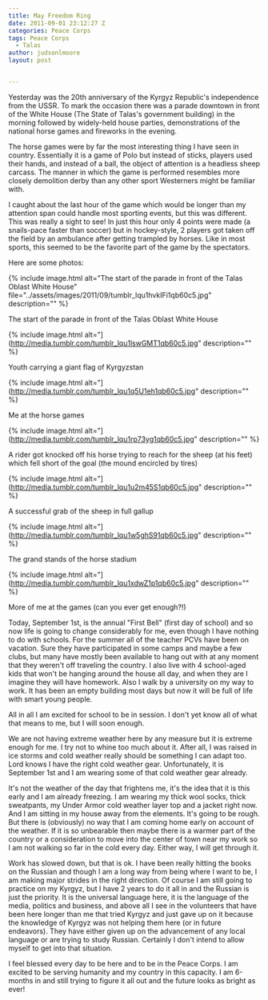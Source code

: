 ```yaml
---
title: May Freedom Ring
date: 2011-09-01 23:12:27 Z
categories: Peace Corps
tags: Peace Corps
  - Talas
author: judsonlmoore
layout: post


---
```


Yesterday was the 20th anniversary of the Kyrgyz Republic's independence from the USSR. To mark the occasion there was a parade downtown in front of the White House (The State of Talas's government building) in the morning followed by widely-held house parties, demonstrations of the national horse games and fireworks in the evening.

The horse games were by far the most interesting thing I have seen in country. Essentially it is a game of Polo but instead of sticks, players used their hands, and instead of a ball, the object of attention is a headless sheep carcass. The manner in which the game is performed resembles more closely demolition derby than any other sport Westerners might be familiar with.

I caught about the last hour of the game which would be longer than my attention span could handle most sporting events, but this was different. This was really a sight to see! In just this hour only 4 points were made (a snails-pace faster than soccer) but in hockey-style, 2 players got taken off the field by an ambulance after getting trampled by horses. Like in most sports, this seemed to be the favorite part of the game by the spectators.

Here are some photos:

{% include image.html alt="The start of the parade in front of the Talas Oblast White House" file="../assets/images/2011/09/tumblr_lqu1hvkIFi1qb60c5.jpg" description="" %}

The start of the parade in front of the Talas Oblast White House

{% include image.html alt="](http://media.tumblr.com/tumblr_lqu1lswGMT1qb60c5.jpg" description="" %}

Youth carrying a giant flag of Kyrgyzstan

{% include image.html alt="](http://media.tumblr.com/tumblr_lqu1q5U1eh1qb60c5.jpg" description="" %}

Me at the horse games

{% include image.html alt="](http://media.tumblr.com/tumblr_lqu1rp73yg1qb60c5.jpg" description="" %}

A rider got knocked off his horse trying to reach for the sheep (at his feet) which fell short of the goal (the mound encircled by tires)

{% include image.html alt="](http://media.tumblr.com/tumblr_lqu1u2m45S1qb60c5.jpg" description="" %}

A successful grab of the sheep in full gallup

{% include image.html alt="](http://media.tumblr.com/tumblr_lqu1w5ghS91qb60c5.jpg" description="" %}

The grand stands of the horse stadium

{% include image.html alt="](http://media.tumblr.com/tumblr_lqu1xdwZ1p1qb60c5.jpg" description="" %}

More of me at the games (can you ever get enough?!)

Today, September 1st, is the annual "First Bell" (first day of school) and so now life is going to change considerably for me, even though I have nothing to do with schools. For the summer all of the teacher PCVs have been on vacation. Sure they have participated in some camps and maybe a few clubs, but many have mostly been available to hang out with at any moment that they weren't off traveling the country. I also live with 4 school-aged kids that won't be hanging around the house all day, and when they are I imagine they will have homework. Also I walk by a university on my way to work. It has been an empty building most days but now it will be full of life with smart young people.

All in all I am excited for school to be in session. I don't yet know all of what that means to me, but I will soon enough.

We are not having extreme weather here by any measure but it is extreme enough for me. I try not to whine too much about it. After all, I was raised in ice storms and cold weather really should be something I can adapt too. Lord knows I have the right cold weather gear. Unfortunately, it is September 1st and I am wearing some of that cold weather gear already.

It's not the weather of the day that frightens me, it's the idea that it is this early and I am already freezing. I am wearing my thick wool socks, thick sweatpants, my Under Armor cold weather layer top and a jacket right now. And I am sitting in my house away from the elements. It's going to be rough. But there is (obviously) no way that I am coming home early on account of the weather. If it is so unbearable then maybe there is a warmer part of the country or a consideration to move into the center of town near my work so I am not walking so far in the cold every day. Either way, I will get through it.

Work has slowed down, but that is ok. I have been really hitting the books on the Russian and though I am a long way from being where I want to be, I am making major strides in the right direction. Of course I am still going to practice on my Kyrgyz, but I have 2 years to do it all in and the Russian is just the priority. It is the universal language here, it is the language of the media, politics and business, and above all I see in the volunteers that have been here longer than me that tried Kyrgyz and just gave up on it because the knowledge of Kyrgyz was not helping them here (or in future endeavors). They have either given up on the advancement of any local language or are trying to study Russian. Certainly I don't intend to allow myself to get into that situation.

I feel blessed every day to be here and to be in the Peace Corps. I am excited to be serving humanity and my country in this capacity. I am 6-months in and still trying to figure it all out and the future looks as bright as ever!
